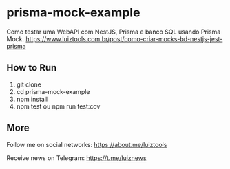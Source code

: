 # prisma-mock-example
Como testar uma WebAPI com NestJS, Prisma e banco SQL usando Prisma Mock.
https://www.luiztools.com.br/post/como-criar-mocks-bd-nestjs-jest-prisma

## How to Run

1. git clone
2. cd prisma-mock-example
3. npm install
4. npm test ou npm run test:cov

## More

Follow me on social networks: https://about.me/luiztools

Receive news on Telegram: https://t.me/luiznews